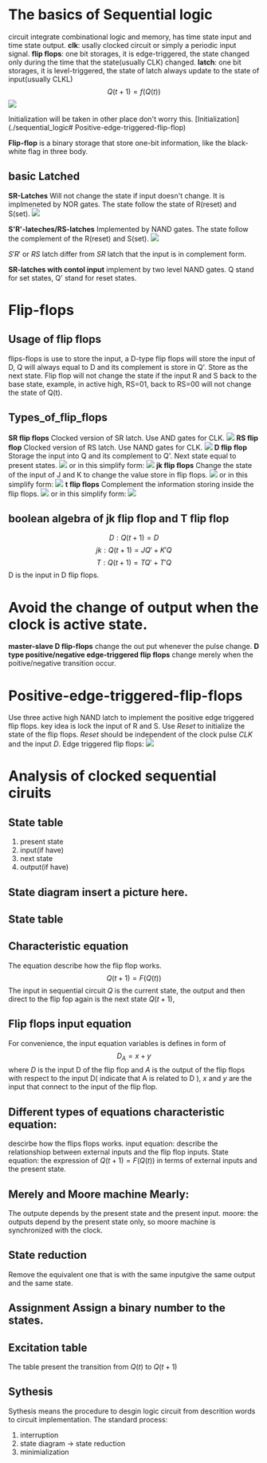 # The basics of Sequential logic 
circuit integrate combinational logic and memory, has time state input and time state 
output.
**clk**:
usally clocked circuit or simply a periodic input signal.
**flip flops**:
one bit storages, it is edge-triggered, the state changed only during the time that the 
state(usually CLK) changed.
**latch**:
one bit storages, it is level-triggered, the state of latch always update to the state of 
input(usually CLKL) $$Q(t+1) = f\big(Q(t)\big)$$![](../img/p-3.png)

Initialization will be taken in other place don't worry this.
[Initialization](./sequential_logic# Positive-edge-triggered-flip-flop)

**Flip-flop**
is a binary storage that store one-bit information, like the black-white flag in three 
body.

## basic Latched
**SR-Latches**
Will not change the state if input doesn't change. It is implmeneted by NOR gates.  The state follow the state of R(reset) and S(set).
![](../img/p-5.png)

**S'R'-lateches/RS-latches**
Implemented by NAND gates. The state follow the complement of the R(reset) and S(set).
 ![](../img/p-4.png)


$S'R'$ or $RS$ latch differ from $SR$ latch that the input is in complement
form.

**SR-latches with contol input**
implement by two level NAND gates.
Q stand for set states, Q' stand for reset states.

# Flip-flops

## Usage of flip flops
flips-flops is use to store the input, a D-type flip flops will store the input
of D, Q will always equal to D and its complement is store in Q'.  Store as the
next state. Flip flop will not change the state if the input R and S back to
the base state, example, in active high, RS=01, back to RS=00 will not change
the state of Q(t).

## Types_of_flip_flops
**SR flip flops**
Clocked version of SR latch. Use AND gates for CLK.
![](../img/p-11.png)
**RS flip flop**
Clocked version of RS latch. Use NAND gates for CLK.
![](../img/p-12.png)
**D flip flop**
Storage the input into Q and its complement to Q'. Next state equal to present states.
![](../img/p-7.png)
or in this simplify form:
![](../img/p-17.png)
**jk flip flops**
Change the state of the input of J and K to change the value store in flip flops.
![](../img/p-8.png)
or in this simplify form:
![](../img/p-18.png)
**t flip flops**
Complement the information storing inside the flip flops.
![](../img/p-9.png)
or in this simplify form:
![](../img/Pasted%20image%2020230320102250.png)

## boolean algebra of jk flip flop and T flip flop
$$D: Q(t+1) = D$$
$$jk:Q(t+1) = JQ' + K'Q$$
$$T: Q(t+1) = TQ' + T'Q$$
D is the input in D flip flops.

# Avoid the change of output when the clock is active state.
**master-slave D flip-flops**
change the out put whenever the pulse change.
**D type positive/negative edge-triggered flip flops**
change merely when the poitive/negative transition occur.

# Positive-edge-triggered-flip-flops
Use three active high NAND latch to implement the positive edge triggered flip flops.
key idea is lock the input of R and S. Use $Reset$ to initialize the state of the flip
flops. $Reset$ should be independent of the clock pulse $CLK$ and the input
$D$. 
Edge triggered flip flops:
![](../img/p-6.png)


# Analysis of clocked sequential ciruits
## State table
1. present state
2. input(if have)
3. next state
4. output(if have)

## State diagram insert a picture here.

## State table

## Characteristic equation
The equation describe how the flip flop works.
$$Q(t+1) = F\big(Q(t)\big)$$
The input in sequential circuit $Q$ is the current state, the output and then direct to 
the flip fop again is the next state $Q(t+1)$, 

## Flip flops input equation
For convenience, the input equation variables is defines in form of $$D_A=x+y$$ where 
$D$ is the input D of the flip flop
and $A$ is the output of the flip flops with respect to the input D( indicate that A is 
related to D ), $x$ and $y$ are the input that connect to the input of the flip 
flop.

## Different types of equations characteristic equation:
descirbe how the flips flops works.  input equation: describe the relationshiop between 
external inputs and the flip flop inputs. State equation: the expression of
$Q(t+1) = F\big(Q(t)\big)$ in terms of external inputs and the present
state.

## Merely and Moore machine Mearly:
The outpute depends by the present state
and the present input.  moore: the outputs depend by the present state only, so moore 
machine is synchronized with the clock.

## State reduction
Remove the equivalent one that is with the same inputgive the same output and the same 
state.

## Assignment Assign a binary number to the states.

## Excitation table
The table present the transition from $Q(t)$ to $Q(t+1)$

## Sythesis
Sythesis means the procedure to desgin logic circuit from descrition words to circuit 
implementation.
The standard process:
1. interruption
2. state diagram -> state reduction
3. minimialization

